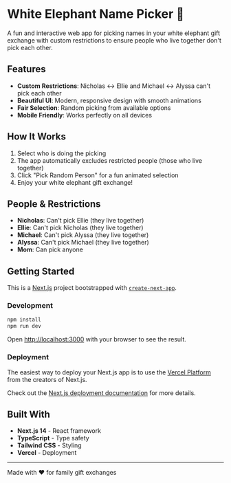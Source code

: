 # White Elephant Name Picker 🎁

A fun and interactive web app for picking names in your white elephant gift exchange with custom restrictions to ensure people who live together don't pick each other.

## Features

- **Custom Restrictions**: Nicholas ↔ Ellie and Michael ↔ Alyssa can't pick each other
- **Beautiful UI**: Modern, responsive design with smooth animations
- **Fair Selection**: Random picking from available options
- **Mobile Friendly**: Works perfectly on all devices

## How It Works

1. Select who is doing the picking
2. The app automatically excludes restricted people (those who live together)
3. Click "Pick Random Person" for a fun animated selection
4. Enjoy your white elephant gift exchange!

## People & Restrictions

- **Nicholas**: Can't pick Ellie (they live together)
- **Ellie**: Can't pick Nicholas (they live together)  
- **Michael**: Can't pick Alyssa (they live together)
- **Alyssa**: Can't pick Michael (they live together)
- **Mom**: Can pick anyone

## Getting Started

This is a [Next.js](https://nextjs.org/) project bootstrapped with [`create-next-app`](https://github.com/vercel/next.js/tree/canary/packages/create-next-app).

### Development

```bash
npm install
npm run dev
```

Open [http://localhost:3000](http://localhost:3000) with your browser to see the result.

### Deployment

The easiest way to deploy your Next.js app is to use the [Vercel Platform](https://vercel.com/new) from the creators of Next.js.

Check out the [Next.js deployment documentation](https://nextjs.org/docs/deployment) for more details.

## Built With

- **Next.js 14** - React framework
- **TypeScript** - Type safety
- **Tailwind CSS** - Styling
- **Vercel** - Deployment

---

Made with ❤️ for family gift exchanges
